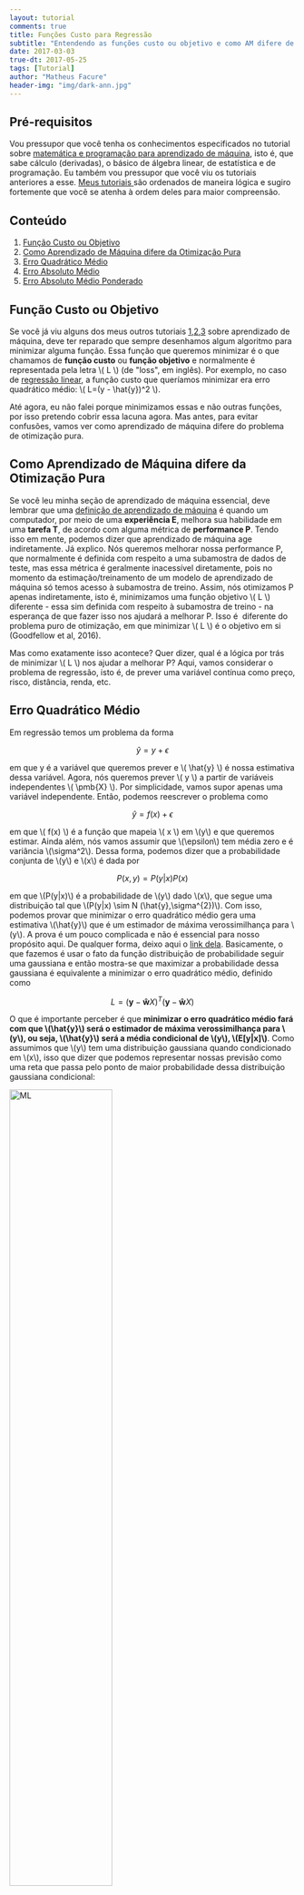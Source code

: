 ```yaml
---
layout: tutorial
comments: true
title: Funções Custo para Regressão
subtitle: "Entendendo as funções custo ou objetivo e como AM difere de otimização pura."
date: 2017-03-03
true-dt: 2017-05-25
tags: [Tutorial]
author: "Matheus Facure"
header-img: "img/dark-ann.jpg"
---
```


## Pré-requisitos

<p>Vou pressupor que você tenha os conhecimentos especificados no tutorial sobre <a href="https://matheusfacure.github.io/2017/01/15/pre-req-ml/">matemática e programação para aprendizado de máquina</a>, isto é, que sabe cálculo (derivadas), o básico de álgebra linear, de estatística e de programação. Eu também vou pressupor que você viu os tutoriais anteriores a esse. <a href="https://matheusfacure.github.io/tutorials/">Meus tutoriais </a> são ordenados de maneira lógica e sugiro fortemente que você se atenha à ordem deles para maior compreensão.</p>

## Conteúdo
1. [Função Custo ou Objetivo](#func-obj)
2. [Como Aprendizado de Máquina difere da Otimização Pura](#am-opt) 
3. [Erro Quadrático Médio](#EQM)
4. [Erro Absoluto Médio](#EAM)
5. [Erro Absoluto Médio Ponderado](#EAMP)

## Função Custo ou Objetivo <a name="func-obj"></a>

Se você já viu alguns dos meus outros tutoriais [1](https://matheusfacure.github.io/2017/02/15/MQO-formula-analitica/),[2](https://matheusfacure.github.io/2017/02/20/MQO-Gradiente-Descendente/),[3](https://matheusfacure.github.io/2017/02/25/regr-log/) sobre aprendizado de máquina, deve ter reparado que sempre desenhamos algum algoritmo para minimizar alguma função. Essa função que queremos minimizar é o que chamamos de **função custo** ou **função objetivo** e normalmente é representada pela letra \\( L \\) (de "loss", em inglês). Por exemplo, no caso de [regressão linear](https://matheusfacure.github.io/2017/02/15/MQO-formula-analitica/), a função custo que queríamos minimizar era erro quadrático médio: \\( L=(y - \hat{y})^2 \\).

Até agora, eu não falei porque minimizamos essas e não outras funções, por isso pretendo cobrir essa lacuna agora. Mas antes, para evitar confusões, vamos ver como aprendizado de máquina difere do problema de otimização pura.

## Como Aprendizado de Máquina difere da Otimização Pura <a name="am-opt"></a>

Se você leu minha seção de aprendizado de máquina essencial, deve lembrar que uma [definição de aprendizado de máquina](https://matheusfacure.github.io/AM-Essencial/#O-que-é-aprendizado-de-máquina) é quando um computador, por meio de uma **experiência E**, melhora sua habilidade em uma **tarefa T**, de acordo com alguma métrica de **performance P**. Tendo isso em mente, podemos dizer que aprendizado de máquina age indiretamente. Já explico. Nós queremos melhorar nossa performance P, que normalmente é definida com respeito a uma subamostra de dados de teste, mas essa métrica é geralmente inacessível diretamente, pois no momento da estimação/treinamento de um modelo de aprendizado de máquina só temos acesso à subamostra de treino. Assim, nós otimizamos P apenas indiretamente, isto é, minimizamos uma função objetivo \\( L \\) diferente - essa sim definida com respeito à subamostra de treino - na esperança de que fazer isso nos ajudará a melhorar P. Isso é  diferente do problema puro de otimização, em que minimizar \\( L \\) é o objetivo em si (Goodfellow et al, 2016).

Mas como exatamente isso acontece? Quer dizer, qual é a lógica por trás de minimizar \\( L \\) nos ajudar a melhorar P? Aqui,  vamos considerar o problema de regressão, isto é, de prever uma variável contínua como preço, risco, distância, renda, etc. 

## Erro Quadrático Médio <a name="EQM"></a>

Em regressão temos um problema da forma

$$\hat{y} = y + \epsilon$$

em que y é a variável que queremos prever e \\( \hat{y} \\) é nossa estimativa dessa variável. Agora, nós queremos prever \\( y \\) a partir de variáveis independentes \\( \pmb{X} \\). Por simplicidade, vamos supor apenas uma variável independente. Então, podemos reescrever o problema como 

$$\hat{y} = f(x) + \epsilon$$

em que \\( f(x) \\) é a função que mapeia \\( x \\) em \\(y\\) e que queremos estimar. Ainda além, nós vamos assumir que \\(\epsilon\\) tem média zero e é variância \\(\sigma^2\\). Dessa forma, podemos dizer que a probabilidade conjunta de \\(y\\) e \\(x\\) é dada por

$$P(x,y)=P(y|x)P(x) $$

em que \\(P(y\|x)\\) é a probabilidade de \\(y\\) dado \\(x\\), que segue uma distribuição tal que \\(P(y\|x) \sim N (\hat{y},\sigma^{2})\\). Com isso, podemos provar que minimizar o erro quadrático médio gera uma estimativa \\(\hat{y}\\) que é um estimador de máxima verossimilhança para \\(y\\). A prova é um pouco complicada e não é essencial para nosso propósito aqui. De qualquer forma, deixo aqui o [link dela](https://www.cs.cmu.edu/~epxing/Class/10701-08s/recitation/gaussian.pdf). Basicamente, o que fazemos é usar o fato da função distribuição de probabilidade seguir uma gaussiana e então mostra-se que maximizar a probabilidade dessa gaussiana é equivalente a minimizar o erro quadrático médio, definido como
 
$$L=(\pmb{y} - \pmb{\hat{w}}X)^T(\pmb{y} - \pmb{\hat{w}} X)$$

O que é importante perceber é que **minimizar o erro quadrático médio fará com que \\(\hat{y}\\) será o estimador de máxima verossimilhança para \\(y\\), ou seja, \\(\hat{y}\\) será a média condicional de \\(y\\), \\(E[y\|x]\\)**. Como assumimos  que \\(y\\) tem uma distribuição gaussiana quando condicionado em \\(x\\), isso que dizer que podemos representar nossas previsão como uma reta que passa pelo ponto de maior probabilidade dessa distribuição gaussiana condicional:

<img class="img-responsive center-block thumbnail" src="/img/tutorial/ml-regression.png" alt="ML" style="width:60%" >

Em termos práticos, vale apena destacar alguns problemas dessa objetivo. Se por um lado ele dá a estimativa de maior probabilidade, por outro ele é extremamente sensível a *outliers*. Por exemplo, considere o gráfico inferior esquerdo do quarteto de Anscombe (abaixo).

<img class="img-responsive center-block thumbnail" src="/img/tutorial/ascombe.png" alt="ascombe" style="width:60%" >

Podemos ver como a presença de um único *outlier* já desvia a inclinação da nossa reta estimada a ponto dela não representar bem os dados. Isso acontece pois com essa função objetivo nós estamos minimizando o **quadrado** dos erros, de forma que pontos muito longe da reta tem uma grande força de atração. Isso é uma propriedade da média em geral, e lembre-se de que nesse caso nossa estimativa está mirando a média condicional. Para evitar esse tipo de comportamento, podemos fazer com que nossa estimativa mire a mediana condicional, que é uma estatística robusta a presença de *outliers*.

Para mais detalhes sobre o principio de máxima verossimilhança e minimização do erro quadrático médio eu sugiro [esta postagem](http://suriyadeepan.github.io/2017-01-22-mle-linear-regression/).

## Erro Absoluto Médio <a name="EAM"></a>

Em vez de mirar nossa estimativa na média condicional, podemos mirá-la na mediana condicional. Para tanto, basta trocar a função objetivo de \\( \frac{1}{m} \sum \epsilon^2 \\) para  

$$L=\frac{1}{m}  \sum \|\epsilon\|$$

Isto é, trocamos a minimização do erro quadrático médio para a minimização do **erro absoluto médio**. Podemos colocar essas duas funções custo em um gráfico para entender melhor o comportamento delas

<img class="img-responsive center-block thumbnail" src="/img/tutorial/cost-median-mean.png" alt="EQM-EAM" style="width:70%">

No primeiro caso, podemos ver como o custo aumenta rapidamente quando nos distanciamos do zero. Por conta disso, o objetivo de minimizar o erro quadrático médio põe muito peso em pontos distantes da previsão, sendo assim sensível aos *outliers*. No caso de minimizar erro absoluto médio, podemos ver como o custo cresce bem mais lentamente conforme nos distanciamos do zero. Por conta disso, utilizar o erro absoluto médio gera uma estimação robusta aos *outliers*. Esse tipo de estimação leva o nome de **regressão quantílica**, em que, particularmente, miramos na mediana, ou seja, no segundo quartil. Mas nós não precisamos nos restringir à mediana e podemos mirar em qualquer quantil.

## Erro Absoluto Médio Ponderado  <a name="EAMP"></a>

Em primeiro lugar, eu gostaria de deixar claro que inventei esse nome de função custo pois não achei o oficial. Isso esclarecido, nós podemos alterar a função custo de erro absoluto médio para ponderar erros positivos e negativos de forma diferente. Seja \\( \tau \\) um número entre 0 e 1, temos então

$$
L=\begin{cases}
(1-\tau) |\epsilon| & se \quad \epsilon \leq 0\\
\tau |\epsilon| & se \quad \epsilon > 0\\
\end{cases}
$$

Graficamente, podemos representar essa função custo da seguinte forma:

<img class="img-responsive center-block thumbnail" src="/img/tutorial/quantile-cost.png" alt="quantile-objective" style="width:60%">

Dessa vez, o custo aumenta de forma diferente conforme nos distanciamos do zero. Por exemplo, se \\(\tau\\) for 0.95, erros maiores do que zero teriam um peso muito maior na otimização do custo, a inclinação da reta à direita de zero seria maior e o custo aumentaria rapidamente conforme nos distanciamos do zero para o lado positivo. Por outro lado, a inclinação da reta à esquerda seria pequena e erros menores do que zero teriam pouco impacto na otimização. Assim, minimizar essa função custo seria equivalente a mirar nossa estimativa na cauda superior da distribuição condicional de \\(y\\), mais precisamente, no 95º percentil. De maneira intuitiva, podemos dizer que o ponderar o erro positivo com um peso maior faz com que nossa estimativa seja empurrada para o lado positivo da distribuição, fazendo com que a maioria dos erros sejam negativos.

Por fim, podemos ver as diferentes estimativas obtidas tanto com a minimização do erro quadrático médio (em verde claro) quanto com regressão quantílica para diversos quantis. 

<img class="img-responsive center-block thumbnail" src="/img/tutorial/quantile-regression.png" alt="quantile-regr" style="width:80%">

Para mais detalhes sobre regressão quantílica, sugiro [esta postagem](https://mathematicaforprediction.wordpress.com/2013/12/23/quantile-regression-robustness/).


***

<ul class="pager">
  <li class="previous"><a href="/2017/03/02/gp/">Anterior</a></li>
  <li class="next"><a href="/2017/03/04/bernoulli-bandits-thompson//">Próximo</a></li>
</ul>
